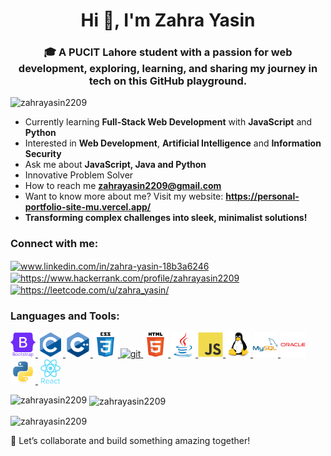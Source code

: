 <h1 align="center">Hi 👋, I'm Zahra Yasin</h1>
<h3 align="center">🎓 A PUCIT Lahore student with a passion for web development, exploring, learning, and sharing my journey in tech on this GitHub playground.
</h3>

<p align="left"> <img src="https://komarev.com/ghpvc/?username=zahrayasin2209&label=Profile%20views&color=0e75b6&style=flat" alt="zahrayasin2209" /> </p>

- Currently learning **Full-Stack Web Development** with **JavaScript** and **Python**
- Interested in **Web Development**, **Artificial Intelligence** and **Information Security**
- Ask me about **JavaScript, Java and Python**
- Innovative Problem Solver
- How to reach me **zahrayasin2209@gmail.com**
- Want to know more about me? Visit my website: **https://personal-portfolio-site-mu.vercel.app/**
- **Transforming complex challenges into sleek, minimalist solutions!**

<h3 align="left">Connect with me:</h3>
<p align="left">
<a href="https://www.linkedin.com/in/zahra-yasin-18b3a6246/" target="blank"><img align="center" src="https://raw.githubusercontent.com/rahuldkjain/github-profile-readme-generator/master/src/images/icons/Social/linked-in-alt.svg" alt="www.linkedin.com/in/zahra-yasin-18b3a6246" height="30" width="40" /></a>
<a href="https://www.hackerrank.com/profile/zahrayasin2209" target="blank"><img align="center" src="https://raw.githubusercontent.com/rahuldkjain/github-profile-readme-generator/master/src/images/icons/Social/hackerrank.svg" alt="https://www.hackerrank.com/profile/zahrayasin2209" height="30" width="40" /></a>
<a href="https://leetcode.com/u/zahra_yasin/" target="blank"><img align="center" src="https://raw.githubusercontent.com/rahuldkjain/github-profile-readme-generator/master/src/images/icons/Social/leet-code.svg" alt="https://leetcode.com/u/zahra_yasin/" height="30" width="40" /></a>
</p>

<h3 align="left">Languages and Tools:</h3>
<p align="left"> <a href="https://getbootstrap.com" target="_blank" rel="noreferrer"> <img src="https://raw.githubusercontent.com/devicons/devicon/master/icons/bootstrap/bootstrap-plain-wordmark.svg" alt="bootstrap" width="40" height="40"/> </a> <a href="https://www.cprogramming.com/" target="_blank" rel="noreferrer"> <img src="https://raw.githubusercontent.com/devicons/devicon/master/icons/c/c-original.svg" alt="c" width="40" height="40"/> </a> <a href="https://www.w3schools.com/cpp/" target="_blank" rel="noreferrer"> <img src="https://raw.githubusercontent.com/devicons/devicon/master/icons/cplusplus/cplusplus-original.svg" alt="cplusplus" width="40" height="40"/> </a> <a href="https://www.w3schools.com/css/" target="_blank" rel="noreferrer"> <img src="https://raw.githubusercontent.com/devicons/devicon/master/icons/css3/css3-original-wordmark.svg" alt="css3" width="40" height="40"/> </a> <a href="https://git-scm.com/" target="_blank" rel="noreferrer"> <img src="https://www.vectorlogo.zone/logos/git-scm/git-scm-icon.svg" alt="git" width="40" height="40"/> </a> <a href="https://www.w3.org/html/" target="_blank" rel="noreferrer"> <img src="https://raw.githubusercontent.com/devicons/devicon/master/icons/html5/html5-original-wordmark.svg" alt="html5" width="40" height="40"/> </a> <a href="https://www.java.com" target="_blank" rel="noreferrer"> <img src="https://raw.githubusercontent.com/devicons/devicon/master/icons/java/java-original.svg" alt="java" width="40" height="40"/> </a> <a href="https://developer.mozilla.org/en-US/docs/Web/JavaScript" target="_blank" rel="noreferrer"> <img src="https://raw.githubusercontent.com/devicons/devicon/master/icons/javascript/javascript-original.svg" alt="javascript" width="40" height="40"/> </a> <a href="https://www.linux.org/" target="_blank" rel="noreferrer"> <img src="https://raw.githubusercontent.com/devicons/devicon/master/icons/linux/linux-original.svg" alt="linux" width="40" height="40"/> </a> <a href="https://www.mysql.com/" target="_blank" rel="noreferrer"> <img src="https://raw.githubusercontent.com/devicons/devicon/master/icons/mysql/mysql-original-wordmark.svg" alt="mysql" width="40" height="40"/> </a> <a href="https://www.oracle.com/" target="_blank" rel="noreferrer"> <img src="https://raw.githubusercontent.com/devicons/devicon/master/icons/oracle/oracle-original.svg" alt="oracle" width="40" height="40"/> </a> <a href="https://www.python.org" target="_blank" rel="noreferrer"> <img src="https://raw.githubusercontent.com/devicons/devicon/master/icons/python/python-original.svg" alt="python" width="40" height="40"/> </a> <a href="https://reactjs.org/" target="_blank" rel="noreferrer"> <img src="https://raw.githubusercontent.com/devicons/devicon/master/icons/react/react-original-wordmark.svg" alt="react" width="40" height="40"/> </a> </p>

<p><img align="left" src="https://github-readme-stats.vercel.app/api/top-langs?username=zahrayasin2209&show_icons=true&locale=en&layout=compact" alt="zahrayasin2209" /></p>

<p>&nbsp;<img align="center" src="https://github-readme-stats.vercel.app/api?username=zahrayasin2209&show_icons=true&locale=en" alt="zahrayasin2209" /></p>

<p><img align="center" src="https://github-readme-streak-stats.herokuapp.com/?user=zahrayasin2209&" alt="zahrayasin2209" /></p>

🚀 Let’s collaborate and build something amazing together!

